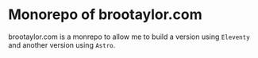 # Monorepo of brootaylor.com

brootaylor.com is a monrepo to allow me to build a version using `Eleventy` and another version using `Astro`.
